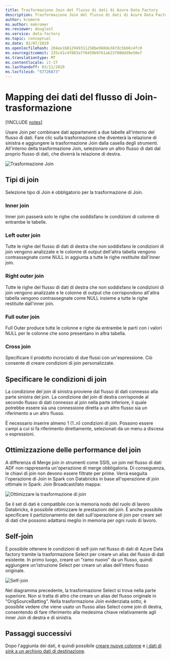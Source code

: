 ```yaml
---
title: Trasformazione Join del flusso di dati di Azure Data Factory
description: Trasformazione Join del flusso di dati di Azure Data Factory
author: kromerm
ms.author: makromer
ms.reviewer: douglasl
ms.service: data-factory
ms.topic: conceptual
ms.date: 02/07/2019
ms.openlocfilehash: 204ee1b812949311258be968de387dc5b66c4fc0
ms.sourcegitcommit: 235cd1c4f003a7f8459b9761a623f000dd9e50ef
ms.translationtype: MT
ms.contentlocale: it-IT
ms.lasthandoff: 03/11/2019
ms.locfileid: "57726873"
---
```

# <a name="mapping-data-flow-join-transformation"></a>Mapping dei dati del flusso di Join-trasformazione

[!INCLUDE [notes](../../includes/data-factory-data-flow-preview.md)]

Usare Join per combinare dati appartenenti a due tabelle all'interno del flusso di dati. Fare clic sulla trasformazione che diventerà la relazione di sinistra e aggiungere la trasformazione Join dalla casella degli strumenti. All'interno della trasformazione Join, selezionare un altro flusso di dati dal proprio flusso di dati, che diverrà la relazione di destra.

![Trasformazione Join](media/data-flow/join.png "Join")

## <a name="join-types"></a>Tipi di join

Selezione tipo di Join è obbligatorio per la trasformazione di Join.

### <a name="inner-join"></a>Inner join

Inner join passerà solo le righe che soddisfano le condizioni di colonne di entrambe le tabelle.

### <a name="left-outer"></a>Left outer join

Tutte le righe del flusso di dati di destra che non soddisfano le condizioni di join vengono analizzate e le colonne di output dell'altra tabella vengono contrassegnate come NULL in aggiunta a tutte le righe restituite dall'inner join.

### <a name="right-outer"></a>Right outer join

Tutte le righe del flusso di dati di destra che non soddisfano le condizioni di join vengono analizzate e le colonne di output che corrispondono all'altra tabella vengono contrassegnate come NULL insieme a tutte le righe restituite dall'inner join.

### <a name="full-outer"></a>Full outer join

Full Outer produce tutte le colonne e righe da entrambe le parti con i valori NULL per le colonne che sono presentano in altra tabella.

### <a name="cross-join"></a>Cross join

Specificare il prodotto incrociato di due flussi con un'espressione. Ciò consente di creare condizioni di join personalizzate.

## <a name="specify-join-conditions"></a>Specificare le condizioni di join

La condizione del join di sinistra proviene dal flusso di dati connesso alla parte sinistra del join. La condizione del join di destra corrisponde al secondo flusso di dati connesso al join nella parte inferiore, il quale potrebbe essere sia una connessione diretta a un altro flusso sia un riferimento a un altro flusso.

È necessario inserire almeno 1 (1..n) condizioni di join. Possono essere campi a cui si fa riferimento direttamente, selezionati da un menu a discesa o espressioni.

## <a name="join-performance-optimizations"></a>Ottimizzazione delle performance del join

A differenza di Merge join in strumenti come SSIS, un join nel flusso di dati ADF non rappresenta un'operazione di merge obbligatoria. Di conseguenza, le chiavi di join non devono essere filtrate per prime. Verrà eseguita l'operazione di Join in Spark con Databricks in base all'operazione di join ottimale in Spark: Join Broadcast/lato mappa:

![Ottimizzare la trasformazione di join](media/data-flow/joinoptimize.png "Ottimizzazione di Join")

Se il set di dati è compatibile con la memoria nodo del ruolo di lavoro Databricks, è possibile ottimizzare le prestazioni del join. È anche possibile specificare il partizionamento dei dati sull'operazione di join per creare set di dati che possono adattarsi meglio in memoria per ogni ruolo di lavoro.

## <a name="self-join"></a>Self-join

È possibile ottenere le condizioni di self-join nel flusso di dati di Azure Data factory tramite la trasformazione Select per creare un alias del flusso di dati esistente. In primo luogo, creare un "ramo nuovo" da un flusso, quindi aggiungere un'istruzione Select per creare un alias dell'intero flusso originale.

![Self-join](media/data-flow/selfjoin.png "Self-join")

Nel diagramma precedente, la trasformazione Select si trova nella parte superiore. Non si tratta di altro che creare un alias del flusso originale in "OrigSourceBatting". Nella trasformazione Join evidenziata sotto, è possibile vedere che viene usato un flusso alias Select come join di destra, consentendo di fare riferimento alla medesima chiave relativamente agli inner Join di destra e di sinistra.

## <a name="next-steps"></a>Passaggi successivi

Dopo l'aggiunta dei dati, è quindi possibile [creare nuove colonne](data-flow-derived-column.md) e [i dati di sink a un archivio dati di destinazione](data-flow-sink.md).
